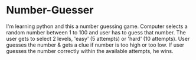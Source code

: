# Number-Guesser

I'm learning python and this a number guessing game.
Computer selects a random number between 1 to 100 and user has to guess that number.
The user gets to select 2 levels, 'easy' (5 attempts) or 'hard' (10 attempts).
User  guesses the number & gets a clue if number is too high or too low.
If user guesses the number correctly within the available attempts, he wins.
